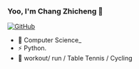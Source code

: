 ### Yoo, I'm Chang Zhicheng  👋


[![GitHub](https://img.shields.io/badge/dynamic/json?logo=github&label=GitHub&labelColor=495867&color=495867&query=%24.data.totalSubs&url=https%3A%2F%2Fapi.spencerwoo.com%2Fsubstats%2F%3Fsource%3Dgithub%26queryKey%3Dhayschan&style=flat-square)](https://github.com/chrzc)

- 🍻 Computer Science_
- ⚡ Python.
- 🏃  workout/ run / Table Tennis / Cycling

